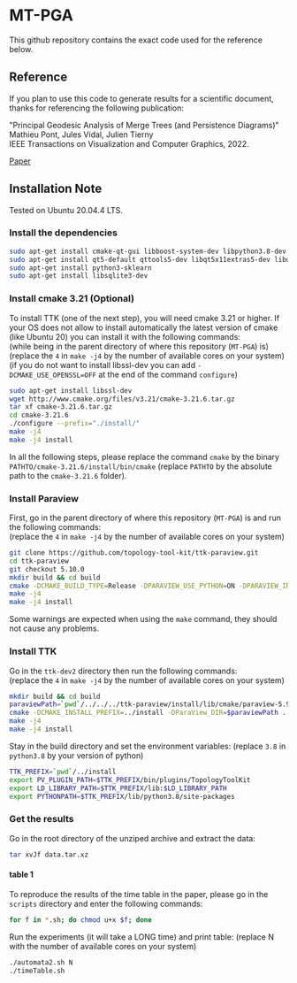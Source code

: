 # MT-PGA

This github repository contains the exact code used for the reference below.

## Reference

If you plan to use this code to generate results for a scientific document, thanks for referencing the following publication:

"Principal Geodesic Analysis of Merge Trees (and Persistence Diagrams)"  
Mathieu Pont, Jules Vidal, Julien Tierny  
IEEE Transactions on Visualization and Computer Graphics, 2022.  

[Paper](https://arxiv.org/pdf/2207.10960.pdf)

## Installation Note

Tested on Ubuntu 20.04.4 LTS.

### Install the dependencies

```bash
sudo apt-get install cmake-qt-gui libboost-system-dev libpython3.8-dev libxt-dev libxcursor-dev libopengl-dev
sudo apt-get install qt5-default qttools5-dev libqt5x11extras5-dev libqt5svg5-dev qtxmlpatterns5-dev-tools 
sudo apt-get install python3-sklearn 
sudo apt-get install libsqlite3-dev 
```

### Install cmake 3.21 (Optional)

To install TTK (one of the next step), you will need cmake 3.21 or higher.
If your OS does not allow to install automatically the latest version of cmake (like Ubuntu 20) you can install it with the following commands:  
(while being in the parent directory of where this repository (`MT-PGA`) is)  
(replace the `4` in `make -j4` by the number of available cores on your system)  
(if you do not want to install libssl-dev you can add `-DCMAKE_USE_OPENSSL=OFF` at the end of the command `configure`)

```bash
sudo apt-get install libssl-dev 
wget http://www.cmake.org/files/v3.21/cmake-3.21.6.tar.gz
tar xf cmake-3.21.6.tar.gz
cd cmake-3.21.6
./configure --prefix="./install/"
make -j4
make -j4 install
```

In all the following steps, please replace the command `cmake` by the binary `PATHTO/cmake-3.21.6/install/bin/cmake` (replace `PATHTO` by the absolute path to the `cmake-3.21.6` folder).

### Install Paraview

First, go in the parent directory of where this repository (`MT-PGA`) is and run the following commands:  
(replace the `4` in `make -j4` by the number of available cores on your system)

```bash
git clone https://github.com/topology-tool-kit/ttk-paraview.git
cd ttk-paraview
git checkout 5.10.0
mkdir build && cd build
cmake -DCMAKE_BUILD_TYPE=Release -DPARAVIEW_USE_PYTHON=ON -DPARAVIEW_INSTALL_DEVELOPMENT_FILES=ON -DCMAKE_INSTALL_PREFIX=../install ..
make -j4
make -j4 install
```

Some warnings are expected when using the `make` command, they should not cause any problems.

### Install TTK

Go in the `ttk-dev2` directory then run the following commands:  
(replace the `4` in `make -j4` by the number of available cores on your system)

```bash
mkdir build && cd build
paraviewPath=`pwd`/../../../ttk-paraview/install/lib/cmake/paraview-5.9
cmake -DCMAKE_INSTALL_PREFIX=../install -DParaView_DIR=$paraviewPath ..
make -j4
make -j4 install
```

Stay in the build directory and set the environment variables:
(replace `3.8` in `python3.8` by your version of python)

```bash
TTK_PREFIX=`pwd`/../install
export PV_PLUGIN_PATH=$TTK_PREFIX/bin/plugins/TopologyToolKit
export LD_LIBRARY_PATH=$TTK_PREFIX/lib:$LD_LIBRARY_PATH
export PYTHONPATH=$TTK_PREFIX/lib/python3.8/site-packages
```

### Get the results

Go in the root directory of the unziped archive and extract the data:

```bash
tar xvJf data.tar.xz
```

#### table 1

To reproduce the results of the time table in the paper, please go in the `scripts` directory and enter the following commands:

```bash
for f in *.sh; do chmod u+x $f; done
```

Run the experiments (it will take a LONG time) and print table:
(replace N with the number of available cores on your system)

```bash
./automata2.sh N
./timeTable.sh
```
